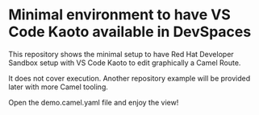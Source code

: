 # Minimal environment to have VS Code Kaoto available in DevSpaces

This repository shows the minimal setup to have Red Hat Developer Sandbox setup with VS Code Kaoto to edit graphically a Camel Route.

It does not cover execution. Another repository example will be provided later with more Camel tooling.

Open the demo.camel.yaml file and enjoy the view!
